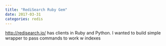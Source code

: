 ```yaml
---
title: "RediSearch Ruby Gem"
date: 2017-03-31
categories: redis
---
```


http://redisearch.io/ has clients in Ruby and Python.  I wanted to build simple wrapper to pass commands to work w indexes
